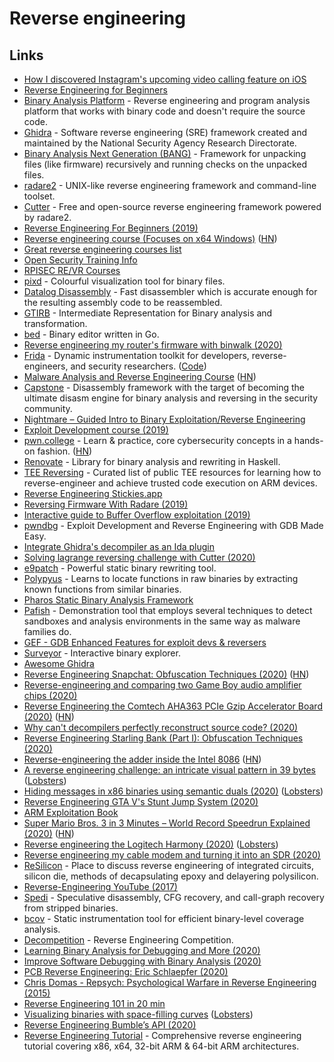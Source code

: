 # Reverse engineering

## Links

- [How I discovered Instagram's upcoming video calling feature on iOS](https://medium.com/@guilhermerambo/how-i-discovered-instagrams-upcoming-video-calling-feature-on-ios-934d7085da57)
- [Reverse Engineering for Beginners](https://beginners.re/)
- [Binary Analysis Platform](https://github.com/BinaryAnalysisPlatform/bap) - Reverse engineering and program analysis platform that works with binary code and doesn't require the source code.
- [Ghidra](https://github.com/NationalSecurityAgency/ghidra) - Software reverse engineering (SRE) framework created and maintained by the National Security Agency Research Directorate.
- [Binary Analysis Next Generation (BANG)](https://github.com/armijnhemel/binaryanalysis-ng) - Framework for unpacking files (like firmware) recursively and running checks on the unpacked files.
- [radare2](https://github.com/radareorg/radare2) - UNIX-like reverse engineering framework and command-line toolset.
- [Cutter](https://github.com/radareorg/cutter) - Free and open-source reverse engineering framework powered by radare2.
- [Reverse Engineering For Beginners (2019)](https://www.youtube.com/playlist?list=PLMB3ddm5Yvh3gf_iev78YP5EPzkA3nPdL)
- [Reverse engineering course (Focuses on x64 Windows)](https://github.com/0xZ0F/Z0FCourse_ReverseEngineering) ([HN](https://news.ycombinator.com/item?id=22061842))
- [Great reverse engineering courses list](https://news.ycombinator.com/item?id=22063610)
- [Open Security Training Info](http://opensecuritytraining.info/)
- [RPISEC RE/VR Courses](https://github.com/JeremyBlackthorne/RPISEC-Courses)
- [pixd](https://github.com/FireyFly/pixd) - Colourful visualization tool for binary files.
- [Datalog Disassembly](https://github.com/GrammaTech/ddisasm) - Fast disassembler which is accurate enough for the resulting assembly code to be reassembled.
- [GTIRB](https://github.com/GrammaTech/gtirb) - Intermediate Representation for Binary analysis and transformation.
- [bed](https://github.com/itchyny/bed) - Binary editor written in Go.
- [Reverse engineering my router's firmware with binwalk (2020)](https://embeddedbits.org/reverse-engineering-router-firmware-with-binwalk/)
- [Frida](https://frida.re/) - Dynamic instrumentation toolkit for developers, reverse-engineers, and security researchers. ([Code](https://github.com/frida/frida))
- [Malware Analysis and Reverse Engineering Course](https://class.malware.re/) ([HN](https://news.ycombinator.com/item?id=22488510))
- [Capstone](https://github.com/aquynh/capstone) - Disassembly framework with the target of becoming the ultimate disasm engine for binary analysis and reversing in the security community.
- [Nightmare – Guided Intro to Binary Exploitation/Reverse Engineering](https://guyinatuxedo.github.io/)
- [Exploit Development course (2019)](https://samsclass.info/127/127_F19.shtml)
- [pwn.college](https://pwn.college/) - Learn & practice, core cybersecurity concepts in a hands-on fashion. ([HN](https://news.ycombinator.com/item?id=22401797))
- [Renovate](https://github.com/GaloisInc/renovate) - Library for binary analysis and rewriting in Haskell.
- [TEE Reversing](https://github.com/enovella/TEE-reversing) - Curated list of public TEE resources for learning how to reverse-engineer and achieve trusted code execution on ARM devices.
- [Reverse Engineering Stickies.app](https://lowlevelbits.org/reverse-engineering-stickies.app/)
- [Reversing Firmware With Radare (2019)](https://www.bored-nerds.com/reversing/radare/automotive/2019/07/07/reversing-firmware-with-radare.html)
- [Interactive guide to Buffer Overflow exploitation (2019)](https://nagarrosecurity.com/blog/interactive-buffer-overflow-exploitation)
- [pwndbg](https://github.com/pwndbg/pwndbg) - Exploit Development and Reverse Engineering with GDB Made Easy.
- [Integrate Ghidra's decompiler as an Ida plugin](https://github.com/cseagle/blc)
- [Solving lagrange reversing challenge with Cutter (2020)](https://arnaugamez.com/blog/2020/04/12/advent-solve-lagrange-cutter/)
- [e9patch](https://github.com/GJDuck/e9patch) - Powerful static binary rewriting tool.
- [Polypyus](https://github.com/seemoo-lab/polypyus) - Learns to locate functions in raw binaries by extracting known functions from similar binaries.
- [Pharos Static Binary Analysis Framework](https://github.com/cmu-sei/pharos)
- [Pafish](https://github.com/a0rtega/pafish) - Demonstration tool that employs several techniques to detect sandboxes and analysis environments in the same way as malware families do.
- [GEF - GDB Enhanced Features for exploit devs & reversers](https://github.com/hugsy/gef)
- [Surveyor](https://github.com/GaloisInc/surveyor) - Interactive binary explorer.
- [Awesome Ghidra](https://github.com/AllsafeCyberSecurity/awesome-ghidra)
- [Reverse Engineering Snapchat: Obfuscation Techniques (2020)](https://hot3eed.github.io/snap_part1_obfuscations.html) ([HN](https://news.ycombinator.com/item?id=23557998))
- [Reverse-engineering and comparing two Game Boy audio amplifier chips (2020)](http://www.righto.com/2020/06/reverse-engineering-and-comparing-two.html)
- [Reverse Engineering the Comtech AHA363 PCIe Gzip Accelerator Board (2020)](https://tomverbeure.github.io/2020/06/14/AHA363-Reverse-Engineering.html) ([HN](https://news.ycombinator.com/item?id=23596070))
- [Why can't decompilers perfectly reconstruct source code? (2020)](https://www.reddit.com/r/AskComputerScience/comments/hx8ecu/why_cant_decompilers_perfectly_reconstruct_source/)
- [Reverse Engineering Starling Bank (Part I): Obfuscation Techniques (2020)](https://hot3eed.github.io/2020/07/30/starling_p1_obfuscations.html)
- [Reverse-engineering the adder inside the Intel 8086](http://www.righto.com/2020/08/reverse-engineering-adder-inside-intel.html) ([HN](https://news.ycombinator.com/item?id=24021415))
- [A reverse engineering challenge: an intricate visual pattern in 39 bytes](https://yurichev.com/news/20200731_visual_RE_challenge/) ([Lobsters](https://lobste.rs/s/nisyhu/reverse_engineering_challenge))
- [Hiding messages in x86 binaries using semantic duals (2020)](https://blog.yossarian.net/2020/08/16/Hiding-messages-in-x86-binaries-using-semantic-duals) ([Lobsters](https://lobste.rs/s/pd6xcy/hiding_messages_x86_binaries_using))
- [Reverse Engineering GTA V's Stunt Jump System (2020)](https://hackery.site/writing/gta-v-stunt-jumps/)
- [ARM Exploitation Book](https://arm-exploitation.com/)
- [Super Mario Bros. 3 in 3 Minutes – World Record Speedrun Explained (2020)](https://www.youtube.com/watch?v=WWbZFj-cLvk) ([HN](https://news.ycombinator.com/item?id=24456247))
- [Reverse engineering the Logitech Harmony (2020)](https://twitter.com/foone/status/1251395931351609347) ([Lobsters](https://lobste.rs/s/5wwalu/reverse_engineering_logitech_harmony))
- [Reverse engineering my cable modem and turning it into an SDR (2020)](https://stdw.github.io/cm-sdr/)
- [ReSilicon](https://www.reddit.com/r/ReSilicon/) - Place to discuss reverse engineering of integrated circuits, silicon die, methods of decapsulating epoxy and delayering polysilicon.
- [Reverse-Engineering YouTube (2017)](https://tyrrrz.me/blog/reverse-engineering-youtube)
- [Spedi](https://github.com/abenkhadra/spedi) - Speculative disassembly, CFG recovery, and call-graph recovery from stripped binaries.
- [bcov](https://github.com/abenkhadra/bcov) - Static instrumentation tool for efficient binary-level coverage analysis.
- [Decompetition](https://decompetition.io/) - Reverse Engineering Competition.
- [Learning Binary Analysis for Debugging and More (2020)](https://h313.info/blog/cpp/security/binary-analysis/2020/11/06/learning-binary-analysis-for-debugging-and-more.html)
- [Improve Software Debugging with Binary Analysis (2020)](https://h313.info/blog/cpp/security/binary-analysis/2020/11/06/improve-software-debugging-with-binary-analysis.html)
- [PCB Reverse Engineering: Eric Schlaepfer (2020)](https://www.youtube.com/watch?v=BsftxTbs7MA)
- [Chris Domas - Repsych: Psychological Warfare in Reverse Engineering (2015)](https://www.youtube.com/watch?v=HlUe0TUHOIc)
- [Reverse Engineering 101 in 20 min](https://github.com/SynapticRewrite/RE101in20min)
- [Visualizing binaries with space-filling curves](https://corte.si/posts/visualisation/binvis/index.html) ([Lobsters](https://lobste.rs/s/tlzkk4/visualizing_binaries_with_space_filling))
- [Reverse Engineering Bumble’s API (2020)](https://blog.securityevaluators.com/reverse-engineering-bumbles-api-a2a0d39b3a87)
- [Reverse Engineering Tutorial](https://github.com/mytechnotalent/Reverse-Engineering-Tutorial) - Comprehensive reverse engineering tutorial covering x86, x64, 32-bit ARM & 64-bit ARM architectures.
